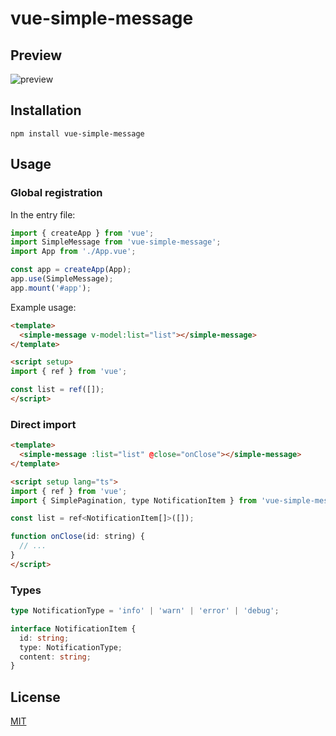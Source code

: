 # vue-simple-message

## Preview

![preview](https://gcore.jsdelivr.net/gh/dragonish/images@main/img/202412022058827.jpg)

## Installation

```shell
npm install vue-simple-message
```

## Usage

### Global registration

In the entry file:

```typescript
import { createApp } from 'vue';
import SimpleMessage from 'vue-simple-message';
import App from './App.vue';

const app = createApp(App);
app.use(SimpleMessage);
app.mount('#app');
```

Example usage:

```html
<template>
  <simple-message v-model:list="list"></simple-message>
</template>

<script setup>
import { ref } from 'vue';

const list = ref([]);
</script>
```

### Direct import

```html
<template>
  <simple-message :list="list" @close="onClose"></simple-message>
</template>

<script setup lang="ts">
import { ref } from 'vue';
import { SimplePagination, type NotificationItem } from 'vue-simple-message';

const list = ref<NotificationItem[]>([]);

function onClose(id: string) {
  // ...
}
</script>
```

### Types

```typescript
type NotificationType = 'info' | 'warn' | 'error' | 'debug';

interface NotificationItem {
  id: string;
  type: NotificationType;
  content: string;
}
```

## License

[MIT](./LICENSE)
